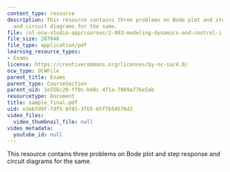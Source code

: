 ```yaml
---
content_type: resource
description: This resource contains three problems on Bode plot and step response
  and circuit diagrams for the same.
file: /ol-ocw-studio-app/courses/2-003-modeling-dynamics-and-control-i-spring-2005/e3eb7d9ffdf58f013fb565f7b5457642_sample_final.pdf
file_size: 287048
file_type: application/pdf
learning_resource_types:
- Exams
license: https://creativecommons.org/licenses/by-nc-sa/4.0/
ocw_type: OCWFile
parent_title: Exams
parent_type: CourseSection
parent_uid: 1e55bc20-ff0c-b48c-471a-7869a776e5ab
resourcetype: Document
title: sample_final.pdf
uid: e3eb7d9f-fdf5-8f01-3fb5-65f7b5457642
video_files:
  video_thumbnail_file: null
video_metadata:
  youtube_id: null
---
```

This resource contains three problems on Bode plot and step response and circuit diagrams for the same.